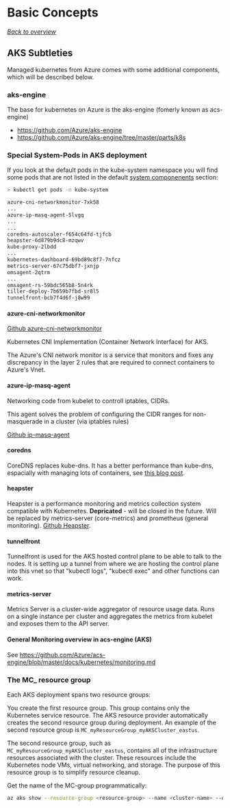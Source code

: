 # Basic Concepts

[_Back to overview_](README.md)

## AKS Subtleties

Managed kubernetes from Azure comes with some additional components, which will be described below.

### aks-engine

The base for kubernetes on Azure is the aks-engine (fomerly known as acs-engine)

- https://github.com/Azure/aks-engine
- https://github.com/Azure/aks-engine/tree/master/parts/k8s

### Special System-Pods in AKS deployment

If you look at the default pods in the kube-system namespace you will find some pods that are not listed in the default [system componenents](system-components.md) section:

```bash
> kubectl get pods -n kube-system

azure-cni-networkmonitor-7xk58
...
azure-ip-masq-agent-5lvgq
...
...
coredns-autoscaler-f654c64fd-tjfcb
heapster-6d879b9dc8-mzqwv
kube-proxy-2lbdd
...
kubernetes-dashboard-69bd89c8f7-7nfcz
metrics-server-67c75dbf7-jxnjp
omsagent-2qtrm
...
omsagent-rs-59bdc565b8-5n4rk
tiller-deploy-7b659b7fbd-sr8l5
tunnelfront-bcb7f4d6f-j8w99
```

#### azure-cni-networkmonitor

[Github azure-cni-networkmonitor](https://github.com/Azure/azure-container-networking)

Kubernetes CNI Implementation (Container Network Interface) for AKS.

The Azure's CNI network monitor is a service that monitors and fixes any discrepancy in the layer 2 rules that are required to connect containers to Azure's Vnet.

#### azure-ip-masq-agent

Networking code from kubelet to controll iptables, CIDRs.

This agent solves the problem of configuring the CIDR ranges for non-masquerade in a cluster (via iptables rules)

[Github ip-masq-agent](https://github.com/kubernetes-incubator/ip-masq-agent)

#### coredns

CoreDNS replaces kube-dns. It has a better performance than kube-dns, espacially with managing lots of containers, see [this blog post](https://coredns.io/2018/11/27/cluster-dns-coredns-vs-kube-dns/).

#### heapster

Heapster is a performance monitoring and metrics collection system compatible with Kubernetes.
**Depricated** - will be closed in the future. Will be replaced by metrics-server (core-metrics) and prometheus (general monitoring). [Github Heapster](https://github.com/kubernetes-retired/heapster).

#### tunnelfront

Tunnelfront is used for the AKS hosted control plane to be able to talk to the nodes. It is setting up a tunnel from where we are hosting the control plane into this vnet so that "kubectl logs", "kubectl exec" and other functions can work.

#### metrics-server

Metrics Server is a cluster-wide aggregator of resource usage data. Runs on a single instance per cluster and aggregates the metrics from kubelet and exposes them to the API server.

#### General Monitoring overview in acs-engine (AKS)

See https://github.com/Azure/acs-engine/blob/master/docs/kubernetes/monitoring.md

### The MC\_ resource group

Each AKS deployment spans two resource groups:

You create the first resource group. This group contains only the Kubernetes service resource. The AKS resource provider automatically creates the second resource group during deployment. An example of the second resource group is `MC_myResourceGroup_myAKSCluster_eastus`.

The second resource group, such as `MC_myResourceGroup_myAKSCluster_eastus`, contains all of the infrastructure resources associated with the cluster. These resources include the Kubernetes node VMs, virtual networking, and storage. The purpose of this resource group is to simplify resource cleanup.

Get the name of the MC-group programmatically:

```bash
az aks show --resource-group <resource-group> --name <cluster-name> --query nodeResourceGroup
```
